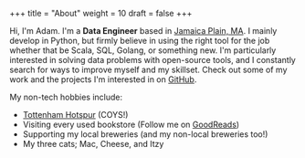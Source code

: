 +++
title = "About"
weight = 10
draft = false
+++

Hi, I'm Adam. I'm a **Data Engineer** based in [Jamaica Plain, MA](https://en.wikipedia.org/wiki/Jamaica_Plain). I mainly develop in Python, but firmly believe in using the right tool for the job whether that be Scala, SQL, Golang, or something new. I'm particularly interested in solving data problems with open-source tools, and I constantly search for ways to improve myself and my skillset. Check out some of my work and the projects I'm interested in on [GitHub](https://github.com/ajbosco).

My non-tech hobbies include:

* [Tottenham Hotspur](http://www.tottenhamhotspur.com/) (COYS!)
* Visiting every used bookstore (Follow me on [GoodReads](https://www.goodreads.com/ajbosco))
* Supporting my local breweries (and my non-local breweries too!)
* My three cats; Mac, Cheese, and Itzy
